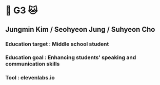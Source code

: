# 🐒 G3 🐱
## Jungmin Kim / Seohyeon Jung / Suhyeon Cho
### Education target : Middle school student
### Education goal : Enhancing students' speaking and communication skills
### Tool : elevenlabs.io
